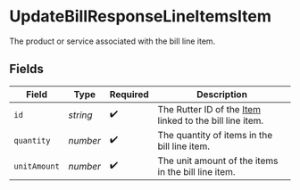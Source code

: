 # UpdateBillResponseLineItemsItem

The product or service associated with the bill line item.


## Fields

| Field                                                                          | Type                                                                           | Required                                                                       | Description                                                                    |
| ------------------------------------------------------------------------------ | ------------------------------------------------------------------------------ | ------------------------------------------------------------------------------ | ------------------------------------------------------------------------------ |
| `id`                                                                           | *string*                                                                       | :heavy_check_mark:                                                             | The Rutter ID of the [Item](/rest/version/items) linked to the bill line item. |
| `quantity`                                                                     | *number*                                                                       | :heavy_check_mark:                                                             | The quantity of items in the bill line item.                                   |
| `unitAmount`                                                                   | *number*                                                                       | :heavy_check_mark:                                                             | The unit amount of the items in the bill line item.                            |